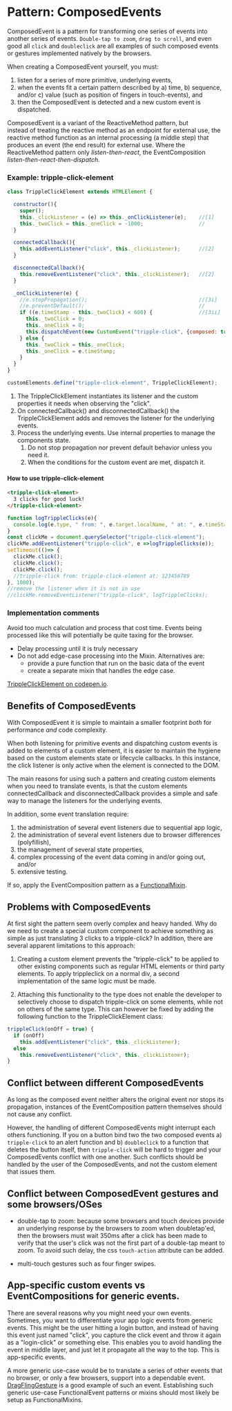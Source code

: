 # Pattern: ComposedEvents

ComposedEvent is a pattern for transforming one series of events into another series of events.
`Double-tap to zoom`, `drag to scroll`, and even good all `click` and `doubleclick` are 
all examples of such composed events or gestures implemented natively by the browsers.

When creating a ComposedEvent yourself, you must:
1. listen for a series of more primitive, underlying events,
2. when the events fit a certain pattern described by a) time, b) sequence, and/or c) value 
(such as position of fingers in touch-events), and
3. then the ComposedEvent is detected and a new custom event is dispatched.

ComposedEvent is a variant of the ReactiveMethod pattern, but      
instead of treating the reactive method as an endpoint for external use, 
the reactive method function as an internal processing (a middle step) 
that produces an event (the end result) for external use. 
Where the ReactiveMethod pattern only *listen-then-react*, 
the EventComposition *listen-then-react-then-dispatch*.

### Example: tripple-click-element

```javascript
class TrippleClickElement extends HTMLElement {

  constructor(){
    super();                               
    this._clickListener = (e) => this._onClickListener(e);    //[1]
    this._twoClick = this._oneClick = -1000;                  //
  }

  connectedCallback(){  
    this.addEventListener("click", this._clickListener);      //[2]
  }

  disconnectedCallback(){
    this.removeEventListener("click", this._clickListener);   //[2]
  }                                                            

  _onClickListener(e) {
    //e.stopPropagation();                                    //[3i]
    //e.preventDefault();                                     //
    if ((e.timeStamp - this._twoClick) < 600) {               //[3ii]
      this._twoClick = 0;
      this._oneClick = 0;
      this.dispatchEvent(new CustomEvent("tripple-click", {composed: true, bubbles: true}));
    } else {
      this._twoClick = this._oneClick;                        
      this._oneClick = e.timeStamp;
    }
  }
}

customElements.define("tripple-click-element", TrippleClickElement);
```
1. The TrippleClickElement instantiates its listener and 
the custom properties it needs when observing the "click".
2. On connectedCallback() and disconnectedCallback() the TrippleClickElement
adds and removes the listener for the underlying events.
3. Process the underlying events. Use internal properties to manage the components state.
    1. Do not stop propagation nor prevent default behavior unless you need it.
    2. When the conditions for the custom event are met, dispatch it.

#### How to use tripple-click-element
```html
<tripple-click-element>
  3 clicks for good luck!
</tripple-click-element>                                                    
```

```javascript
function logTrippleClicks(e){  
  console.log(e.type, " from: ", e.target.localName, " at: ", e.timeStamp);
}                     
const clickMe = document.querySelector("tripple-click-element");
clickMe.addEventListener("tripple-click", e =>logTrippleClicks(e));    
setTimeout(()=> {
  clickMe.click();                     
  clickMe.click();
  clickMe.click();    
  //tripple-click from: tripple-click-element at: 123456789
}, 1000);
//remove the listener when it is not in use
//clickMe.removeEventListener("tripple-click", logTrippleClicks);  
```

### Implementation comments
Avoid too much calculation and process that cost time. 
Events being processed like this will potentially be quite taxing for the browser.
* Delay processing until it is truly necessary
* Do not add edge-case processing into the Mixin. Alternatives are:                    
  * provide a pure function that run on the basic data of the event
  * create a separate mixin that handles the edge case.

[TrippleClickElement on codepen.io](https://codepen.io/orstavik/pen/GxaxbL).

## Benefits of ComposedEvents
With ComposedEvent it is simple to maintain a smaller footprint 
*both* for performance *and* code complexity.

When both listening for primitive events and dispatching custom events is added to 
elements of a custom element, it is easier to maintain the hygiene based on the custom elements
state or lifecycle callbacks.
In this instance, the click listener is only active when the element is connected to the DOM.


The main reasons for using such a pattern and creating custom elements when you need to translate events,
is that the custom elements connectedCallback and disconnectedCallback provides a simple and safe way to
manage the listeners for the underlying events.

In addition, some event translation require:
1. the administration of several event listeners due to sequential app logic,
2. the administration of several event listeners due to browser differences (polyfillish),
3. the management of several state properties,
4. complex processing of the event data coming in and/or going out, and/or
5. extensive testing.

If so, apply the EventComposition pattern as a [FunctionalMixin](../chapter2/Pattern2_FunctionalMixin.md).


## Problems with ComposedEvents
At first sight the pattern seem overly complex and heavy handed. 
Why do we need to create a special custom component to achieve something 
as simple as just translating 3 clicks to a tripple-click? In addition,
there are several apparent limitations to this approach:

1. Creating a custom element prevents the "tripple-click" to be applied to other 
existing components  such as regular HTML elements or third party elements. 
To apply trippleclick on a normal div, a second implementation of the same logic must be made.

2. Attaching this functionality to the type does not enable the developer to selectively 
choose to dispatch tripple-click on some elements, while not on others of the same type. 
This can however be fixed by adding the following function to the TrippleClickElement class:
```javascript
trippleClick(onOff = true) {
  if (onOff)
    this.addEventListener("click", this._clickListener);
  else
    this.removeEventListener("click", this._clickListener);
}
```

## Conflict between different ComposedEvents
As long as the composed event neither alters the original event nor stops its propagation, 
instances of the EventComposition pattern themselves should not cause any conflict. 

However, the handling of different ComposedEvents might interrupt each others functioning.
If you on a button bind two the two composed events a) `tripple-click` to an alert function
and b) `doubleclick` to a function that deletes the button itself, then `tripple-click` will be 
hard to trigger and your ComposedEvents conflict with one another. Such conflicts should be handled
by the user of the ComposedEvents, and not the custom element that issues them.

## Conflict between ComposedEvent gestures and some browsers/OSes

* double-tap to zoom: because some browsers and touch devices provide an underlying response by 
the browsers to zoom when doubletap'ed, then the browsers must wait 350ms after a click has 
been made to verify that the user's click was not the first part of a double-tap meant to zoom. 
To avoid such delay, the css `touch-action` attribute can be added.

* multi-touch gestures such as four finger swipes.

## App-specific custom events vs EventCompositions for generic events.

There are several reasons why you might need your own events. 
Sometimes, you want to differentiate your app logic events from generic events. 
This might be the user hitting a login button, and instead of having this event just named "click", 
you capture the click event and throw it again as a "login-click" or something else. 
This enables you to avoid handling the event in middle layer, and just let it propagate 
all the way to the top. This is app-specific events.

A more generic use-case would be to translate a series of other events that no browser, 
or only a few browsers, support into a dependable event. 
[DragFlingGesture](Mixin1_DragFlingGesture.md) is a good example of such an event. 
Establishing such generic use-case FunctionalEvent patterns or mixins should most likely be 
setup as FunctionalMixins.